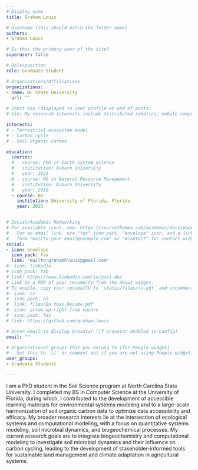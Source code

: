 ```yaml
---
# Display name
title: Graham Louis

# Username (this should match the folder name)
authors:
- Graham Louis 

# Is this the primary user of the site?
superuser: false

# Role/position
role: Graduate Student

# Organizations/Affiliations
organizations:
- name: NC State University
  url: ""

# Short bio (displayed in user profile at end of posts)
# bio: My research interests include distributed robotics, mobile computing and programmable matter.

interests:
# - Terrestrial ecosystem model
# - Carbon cycle
# - Soil organic carbon

education:
  courses:
  # - course: PhD in Earth System Science
  #   institution: Auburn University
  #   year: 2021
  # - course: MS in Natural Resource Management
  #   institution: Auburn University
  #   year: 2019
  - course: BS 
    institution: University of Florida, Florida
    year: 2025


# Social/Academic Networking
# For available icons, see: https://sourcethemes.com/academic/docs/page-builder/#icons
#   For an email link, use "fas" icon pack, "envelope" icon, and a link in the
#   form "mailto:your-email@example.com" or "#contact" for contact widget.
social:
- icon: envelope
  icon_pack: fas
  link: 'mailto:grahamhlouis@gmail.com'
#- icon: linkedin
# icon_pack: fab
# link: https://www.linkedin.com/in/yaxi-du/  
# Link to a PDF of your resume/CV from the About widget.
# To enable, copy your resume/CV to `static/files/cv.pdf` and uncomment the lines below.
#- icon: cv
#  icon_pack: ai
#  link: files/Du Yaxi_Resume.pdf
#- icon: arrow-up-right-from-square
#  icon_pack: fas
# link: https://github.com/graham-louis

# Enter email to display Gravatar (if Gravatar enabled in Config)
email: ""

# Organizational groups that you belong to (for People widget)
#   Set this to `[]` or comment out if you are not using People widget.
user_groups:
- Graduate Students 

---
```


I am a PhD student in the Soil Science program at North Carolina State University. I completed my BS in Computer Science at the University of Florida, during which, I contributed to the development of accessible learning materials for environmental systems modeling and to a large-scale harmonization of soil organic carbon data to optimize data accessibility and efficacy. My broader research interests lie at the intersection of ecological systems and computational modeling, with a focus on quantitative systems modeling, soil microbial dynamics, and biogeochemical processes. My current research goals are to integrate biogeochemistry and computational modeling to investigate soil microbial dynamics and their influence on carbon cycling, leading to the development of stakeholder-informed tools for sustainable land management and climate adaptation in agricultural systems.
